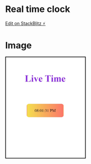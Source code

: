 # Real time clock

[Edit on StackBlitz ⚡️](https://stackblitz.com/edit/typescript-gyw6vg)

# Image
<img src="time.jpeg" width=50% height=75% border="2px solid black">

